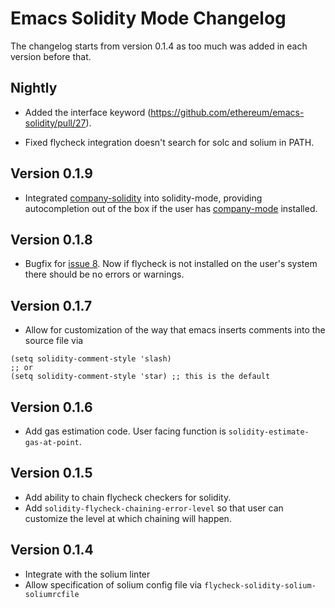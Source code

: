 # Emacs Solidity Mode Changelog

The changelog starts from version 0.1.4 as too much was added in each version before that.

## Nightly

- Added the interface keyword (https://github.com/ethereum/emacs-solidity/pull/27).

- Fixed flycheck integration doesn't search for solc and solium in PATH.

## Version 0.1.9

- Integrated [company-solidity](https://github.com/ssmolkin1/company-solidity) into solidity-mode, providing autocompletion out of the box if the user has [company-mode](http://company-mode.github.io) installed.

## Version 0.1.8

- Bugfix for [issue 8](https://github.com/ethereum/emacs-solidity/issues/8). Now if flycheck is not installed
on the user's system there should be no errors or warnings.

## Version 0.1.7

- Allow for customization of the way that emacs inserts comments into the source file via

```emacs-lisp
(setq solidity-comment-style 'slash)
;; or
(setq solidity-comment-style 'star) ;; this is the default
```

## Version 0.1.6

- Add gas estimation code. User facing function is `solidity-estimate-gas-at-point`.

## Version 0.1.5

- Add ability to chain flycheck checkers for solidity.
- Add `solidity-flycheck-chaining-error-level` so that user can customize
  the level at which chaining will happen.

## Version 0.1.4

- Integrate with the solium linter
- Allow specification of solium config file via `flycheck-solidity-solium-soliumrcfile`

